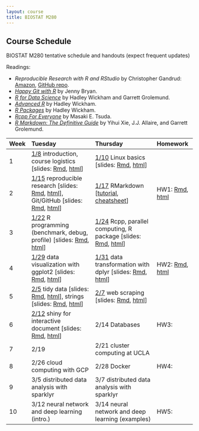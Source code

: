 ```yaml
---
layout: course
title: BIOSTAT M280
---
```


## Course Schedule

BIOSTAT M280 tentative schedule and handouts (expect frequent updates)

Readings:  
* _Reproducible Research with R and RStudio_ by Christopher Gandrud: [Amazon](https://www.amazon.com/Reproducible-Research-Studio-Second-Chapman/dp/1498715370/ref=dp_ob_title_bk), [GitHub repo](https://github.com/christophergandrud/Rep-Res-Book).  
* [_Happy Git with R_](http://happygitwithr.com) by Jenny Bryan.  
* [_R for Data Science_](http://r4ds.had.co.nz) by Hadley Wickham and Garrett Grolemund.  
* [_Advanced R_](http://adv-r.had.co.nz) by Hadley Wickham.  
* [_R Packages_](http://r-pkgs.had.co.nz) by Hadley Wickham.  
* [_Rcpp For Everyone_](https://teuder.github.io/rcpp4everyone_en/) by Masaki E. Tsuda.  
* [_R Markdown: The Definitive Guide_](https://bookdown.org/yihui/rmarkdown/) by Yihui Xie, J.J. Allaire, and Garrett Grolemund.  


| Week | Tuesday | Thursday | Homework |
|:-----------|:-----------|:------------|:------------|
| 1 | [1/8](http://hua-zhou.github.io/teaching/biostatm280-2019winter/biostatm280winter2019/2019/01/08/week1-day1.html) introduction, course logistics \[slides: [Rmd](http://raw.githubusercontent.com/Hua-Zhou/Hua-Zhou.github.io/master/teaching/biostatm280-2019winter/slides/01-intro/intro.Rmd), [html](./slides/01-intro/intro.html)\] | [1/10](http://hua-zhou.github.io/teaching/biostatm280-2019winter/biostatm280winter2019/2019/01/10/week1-day2.html) Linux basics \[slides: [Rmd](http://raw.githubusercontent.com/Hua-Zhou/Hua-Zhou.github.io/master/teaching/biostatm280-2019winter/slides/02-linux/linux.Rmd), [html](./slides/02-linux/linux.html)\] |  
| 2 | [1/15](http://hua-zhou.github.io/teaching/biostatm280-2019winter/biostatm280winter2019/2019/01/15/week2-day1.html) reproducible research \[slides: [Rmd](http://raw.githubusercontent.com/Hua-Zhou/Hua-Zhou.github.io/master/teaching/biostatm280-2019winter/slides/03-repres/repres.Rmd), [html](./slides/03-repres/repres.html)\], Git/GitHub \[slides: [Rmd](http://raw.githubusercontent.com/Hua-Zhou/Hua-Zhou.github.io/master/teaching/biostatm280-2019winter/slides/04-git/git.Rmd), [html](./slides/04-git/git.html)\] | [1/17](http://hua-zhou.github.io/teaching/biostatm280-2019winter/biostatm280winter2019/2019/01/17/week2-day2.html) RMarkdown \[[tutorial](http://rmarkdown.rstudio.com/lesson-1.html), [cheatsheet](https://www.rstudio.com/wp-content/uploads/2016/03/rmarkdown-cheatsheet-2.0.pdf)\] | HW1: [Rmd](http://raw.githubusercontent.com/Hua-Zhou/Hua-Zhou.github.io/master/teaching/biostatm280-2019winter/hw/hw1/hw1.Rmd), [html](./hw/hw1/hw1.html) |    
| 3 | [1/22](http://hua-zhou.github.io/teaching/biostatm280-2019winter/biostatm280winter2019/2019/01/22/week3-day1.html) R programming (benchmark, debug, profile) \[slides: [Rmd](http://raw.githubusercontent.com/Hua-Zhou/Hua-Zhou.github.io/master/teaching/biostatm280-2019winter/slides/05-advr/advr1.Rmd), [html](./slides/05-advr/advr1.html)\] | [1/24](http://hua-zhou.github.io/teaching/biostatm280-2019winter/biostatm280winter2019/2019/01/24/week3-day2.html) Rcpp, parallel computing, R package \[slides: [Rmd](http://raw.githubusercontent.com/Hua-Zhou/Hua-Zhou.github.io/master/teaching/biostatm280-2019winter/slides/05-advr/advr2.Rmd), [html](./slides/05-advr/advr2.html)\] |  
| 4 | [1/29](http://hua-zhou.github.io/teaching/biostatm280-2019winter/biostatm280winter2019/2019/01/29/week4-day1.html) data visualization with ggplot2 \[slides: [Rmd](http://raw.githubusercontent.com/Hua-Zhou/Hua-Zhou.github.io/master/teaching/biostatm280-2019winter/slides/06-ggplot2/ggplot2.Rmd), [html](./slides/06-ggplot2/ggplot2.html)\] | [1/31](http://hua-zhou.github.io/teaching/biostatm280-2019winter/biostatm280winter2019/2019/01/31/week4-day2.html) data transformation with dplyr \[slides: [Rmd](http://raw.githubusercontent.com/Hua-Zhou/Hua-Zhou.github.io/master/teaching/biostatm280-2019winter/slides/07-dplyr/dplyr.Rmd), [html](./slides/07-dplyr/dplyr.html)\] | HW2: [Rmd](http://raw.githubusercontent.com/Hua-Zhou/Hua-Zhou.github.io/master/teaching/biostatm280-2019winter/hw/hw2/hw2.Rmd), [html](./hw/hw2/hw2.html) |     
| 5 | [2/5](http://hua-zhou.github.io/teaching/biostatm280-2019winter/biostatm280winter2019/2019/02/05/week5-day1.html) tidy data \[slides: [Rmd](http://raw.githubusercontent.com/Hua-Zhou/Hua-Zhou.github.io/master/teaching/biostatm280-2019winter/slides/08-tidy/tidy.Rmd), [html](./slides/08-tidy/tidy.html)\], strings \[slides: [Rmd](http://raw.githubusercontent.com/Hua-Zhou/Hua-Zhou.github.io/master/teaching/biostatm280-2019winter/slides/09-strings/stringr.Rmd), [html](./slides/09-strings/stringr.html)\] | [2/7](http://hua-zhou.github.io/teaching/biostatm280-2019winter/biostatm280winter2019/2019/02/07/week5-day2.html) web scraping \[slides: [Rmd](http://raw.githubusercontent.com/Hua-Zhou/Hua-Zhou.github.io/master/teaching/biostatm280-2019winter/slides/10-scraping/scraping-inclass.Rmd), [html](./slides/10-scraping/scraping-inclass.html)\] | | 
| 6 | [2/12](http://hua-zhou.github.io/teaching/biostatm280-2019winter/biostatm280winter2019/2019/02/12/week6-day1.html) shiny for interactive document \[slides: [Rmd](http://raw.githubusercontent.com/Hua-Zhou/Hua-Zhou.github.io/master/teaching/biostatm280-2019winter/slides/11-shiny/shiny.Rmd), [html](https://hua-zhou.shinyapps.io/shiny_slides_m280_2019winter/)\] | 2/14 Databases | HW3: |    
| 7 | 2/19  | 2/21 cluster computing at UCLA |  
| 8 | 2/26 cloud computing with GCP | 2/28 Docker | HW4: |    
| 9 | 3/5 distributed data analysis with sparklyr | 3/7 distributed data analysis with sparklyr |  
| 10 | 3/12 neural network and deep learning (intro.) | 3/14 neural network and deep learning (examples) | HW5: |  
